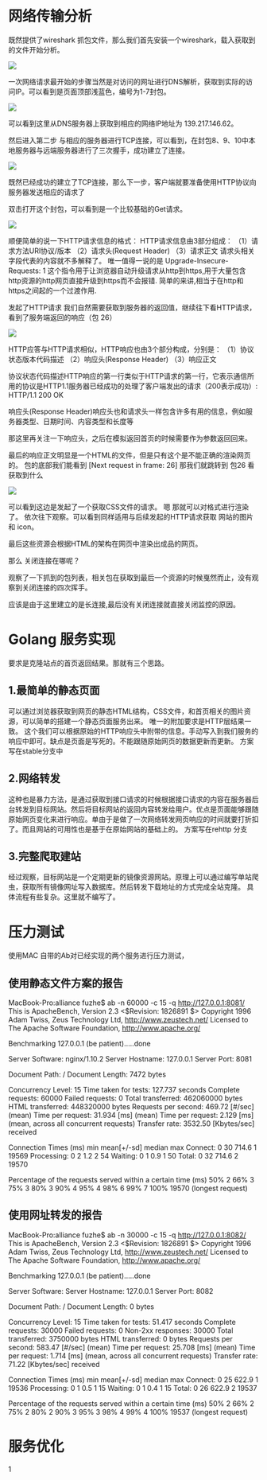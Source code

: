 # 网络传输分析

既然提供了wireshark 抓包文件，那么我们首先安装一个wireshark，载入获取到的文件开始分析。

![](https://raw.githubusercontent.com/Bearfu/pic/master/img/20190821163022.png)

一次网络请求最开始的步骤当然是对访问的网址进行DNS解析，获取到实际的访问IP。可以看到是页面顶部浅蓝色，编号为1-7封包。

![](https://raw.githubusercontent.com/Bearfu/pic/master/img/20190821163418.png)

可以看到这里从DNS服务器上获取到相应的网络IP地址为
139.217.146.62。

然后进入第二步 与相应的服务器进行TCP连接，可以看到，在封包8、9、10中本地服务器与远端服务器进行了三次握手，成功建立了连接。

![](https://raw.githubusercontent.com/Bearfu/pic/master/img/20190821164738.png)

既然已经成功的建立了TCP连接，那么下一步，客户端就要准备使用HTTP协议向服务器发送相应的请求了

双击打开这个封包，可以看到是一个比较基础的Get请求。

![](https://raw.githubusercontent.com/Bearfu/pic/master/img/20190821165154.png)

顺便简单的说一下HTTP请求信息的格式：
HTTP请求信息由3部分组成： 
（1）请求方法URI协议/版本 
（2）请求头(Request Header) 
（3）请求正文 
请求头相关字段代表的内容就不多解释了。
唯一值得一说的是 Upgrade-Insecure-Requests: 1
这个指令用于让浏览器自动升级请求从http到https,用于大量包含http资源的http网页直接升级到https而不会报错.
简单的来讲,相当于在http和https之间起的一个过渡作用.

发起了HTTP请求 我们自然需要获取到服务器的返回值，继续往下看HTTP请求，看到了服务端返回的响应（包 26）

![](https://raw.githubusercontent.com/Bearfu/pic/master/img/20190821172605.png)

HTTP应答与HTTP请求相似，HTTP响应也由3个部分构成，分别是： 
（1）协议状态版本代码描述 
（2）响应头(Response Header) 
（3）响应正文 

协议状态代码描述HTTP响应的第一行类似于HTTP请求的第一行，它表示通信所用的协议是HTTP1.1服务器已经成功的处理了客户端发出的请求（200表示成功）: 
HTTP/1.1 200 OK 

响应头(Response Header)响应头也和请求头一样包含许多有用的信息，例如服务器类型、日期时间、内容类型和长度等

那这里再关注一下响应头，之后在模拟返回首页的时候需要作为参数返回回来。

最后的响应正文明显是一个HTML的文件，但是只有这个是不能正确的渲染网页的。
包的底部我们能看到
[Next request in frame: 26]
那我们就跳转到 包26 看获取到什么

![](https://raw.githubusercontent.com/Bearfu/pic/master/img/20190821174609.png)

可以看到这边是发起了一个获取CSS文件的请求。
嗯 那就可以对格式进行渲染了。
依次往下观察。可以看到同样适用与后续发起的HTTP请求获取 网站的图片和 icon。

最后这些资源会根据HTML的架构在网页中渲染出成品的网页。

那么 关闭连接在哪呢？

观察了一下抓到的包列表，相关包在获取到最后一个资源的时候戛然而止，没有观察到关闭连接的四次挥手。

应该是由于这里建立的是长连接,最后没有关闭连接就直接关闭监控的原因。



# Golang 服务实现
要求是克隆站点的首页返回结果。那就有三个思路。
## 1.最简单的静态页面
可以通过浏览器获取到网页的静态HTML结构，CSS文件，和首页相关的图片资源，可以简单的搭建一个静态页面服务出来。
唯一的附加要求是HTTP层结果一致。
这个我们可以根据原始的HTTP响应头中附带的信息。手动写入到我们服务的响应中即可。缺点是页面是写死的。不能跟随原始网页的数据更新而更新。
方案写在stable分支中

## 2.网络转发
这种也是暴力方法，是通过获取到接口请求的时候根据接口请求的内容在服务器后台转发到目标网站。然后将目标网站的返回内容转发给用户。优点是页面能够跟随原始网页变化来进行响应。单由于是做了一次网络转发网页响应的时间就要打折扣了。而且网站的可用性也是基于在原始网站的基础上的。
方案写在rehttp 分支
## 3.完整爬取建站
经过观察，目标网站是一个定期更新的镜像资源网站。原理上可以通过编写单站爬虫，获取所有镜像网址写入数据库。然后转发下载地址的方式完成全站克隆。
具体流程有些复杂。这里就不编写了。

# 压力测试
使用MAC 自带的Ab对已经实现的两个服务进行压力测试，

## 使用静态文件方案的报告
MacBook-Pro:alliance fuzhe$ ab -n 60000 -c 15 -q http://127.0.0.1:8081/
This is ApacheBench, Version 2.3 <$Revision: 1826891 $>
Copyright 1996 Adam Twiss, Zeus Technology Ltd, http://www.zeustech.net/
Licensed to The Apache Software Foundation, http://www.apache.org/

Benchmarking 127.0.0.1 (be patient).....done


Server Software:        nginx/1.10.2
Server Hostname:        127.0.0.1
Server Port:            8081

Document Path:          /
Document Length:        7472 bytes

Concurrency Level:      15
Time taken for tests:   127.737 seconds
Complete requests:      60000
Failed requests:        0
Total transferred:      462060000 bytes
HTML transferred:       448320000 bytes
Requests per second:    469.72 [#/sec] (mean)
Time per request:       31.934 [ms] (mean)
Time per request:       2.129 [ms] (mean, across all concurrent requests)
Transfer rate:          3532.50 [Kbytes/sec] received

Connection Times (ms)
              min  mean[+/-sd] median   max
Connect:        0   30 714.6      1   19569
Processing:     0    2   1.2      2      54
Waiting:        0    1   0.9      1      50
Total:          0   32 714.6      2   19570

Percentage of the requests served within a certain time (ms)
  50%      2
  66%      3
  75%      3
  80%      3
  90%      4
  95%      4
  98%      6
  99%      7
 100%  19570 (longest request)

## 使用网址转发的报告
MacBook-Pro:alliance fuzhe$ ab -n 30000 -c 15 -q http://127.0.0.1:8082/
This is ApacheBench, Version 2.3 <$Revision: 1826891 $>
Copyright 1996 Adam Twiss, Zeus Technology Ltd, http://www.zeustech.net/
Licensed to The Apache Software Foundation, http://www.apache.org/

Benchmarking 127.0.0.1 (be patient).....done


Server Software:
Server Hostname:        127.0.0.1
Server Port:            8082

Document Path:          /
Document Length:        0 bytes

Concurrency Level:      15
Time taken for tests:   51.417 seconds
Complete requests:      30000
Failed requests:        0
Non-2xx responses:      30000
Total transferred:      3750000 bytes
HTML transferred:       0 bytes
Requests per second:    583.47 [#/sec] (mean)
Time per request:       25.708 [ms] (mean)
Time per request:       1.714 [ms] (mean, across all concurrent requests)
Transfer rate:          71.22 [Kbytes/sec] received

Connection Times (ms)
              min  mean[+/-sd] median   max
Connect:        0   25 622.9      1   19536
Processing:     0    1   0.5      1      15
Waiting:        0    1   0.4      1      15
Total:          0   26 622.9      2   19537

Percentage of the requests served within a certain time (ms)
  50%      2
  66%      2
  75%      2
  80%      2 
  90%      3
  95%      3
  98%      4
  99%      4
 100%  19537 (longest request)

# 服务优化
1
 









